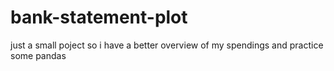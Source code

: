 # bank-statement-plot

just a small poject so i have a better overview of my spendings
and practice some pandas

